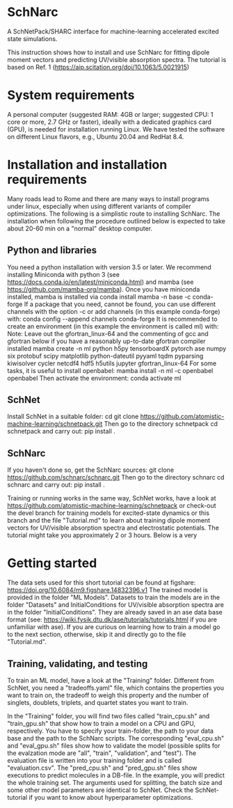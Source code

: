 # SchNarc
A SchNetPack/SHARC interface for machine-learning accelerated excited state simulations.

This instruction shows how to install and use SchNarc for fitting dipole moment vectors and predicting UV/visible absorption spectra. The tutorial is based on Ref. 1 (https://aip.scitation.org/doi/10.1063/5.0021915)


# System requirements
A personal computer (suggested RAM: 4GB or larger; suggested CPU: 1 core or more, 2.7 GHz or faster), ideally with a dedicated graphics card (GPU), is needed for installation running Linux. We have tested the software on different Linux flavors, e.g., Ubuntu 20.04 and RedHat 8.4.

# Installation and installation requirements
Many roads lead to Rome and there are many ways to install programs under linux, especially when using different variants of compiler optimizations. The following is a simplistic route to installing SchNarc. The installation when following the procedure outlined below is expected to take about 20-60 min on a "normal" desktop computer.

## Python and libraries
You need a python installation with version 3.5 or later.
We recommend installing Miniconda with python 3 (see https://docs.conda.io/en/latest/miniconda.html) and mamba (see https://github.com/mamba-org/mamba). Once you have miniconda installed, mamba is installed via conda install mamba -n base -c conda-forge If a package that you need, cannot be found, you can use different channels with the option -c or add channels (in this example conda-forge) with:
conda config --append channels conda-forge
It is recommended to create an environment (in this example the environment is called ml) with:
Note: Leave out the gfortran_linux-64 and the commenting of gcc and gfortran below if you have a reasonably up-to-date gfortran compiler installed
mamba create -n ml python h5py tensorboardX pytorch ase numpy six protobuf scipy matplotlib python-dateutil pyyaml tqdm pyparsing kiwisolver cycler netcdf4 hdf5 h5utils jupyter gfortran_linux-64
For some tasks, it is useful to install openbabel:
mamba install -n ml -c openbabel openbabel
Then activate the environment:
conda activate ml

## SchNet
Install SchNet in a suitable folder:
cd <some-path>
git clone https://github.com/atomistic-machine-learning/schnetpack.git
Then go to the directory schnetpack
cd schnetpack
and carry out:
pip install .

## SchNarc
If you haven't done so, get the SchNarc sources:
git clone https://github.com/schnarc/schnarc.git
Then go to the directory schnarc
cd schnarc
and carry out:
pip install .

Training or running works in the same way, SchNet works, have a look at https://github.com/atomistic-machine-learning/schnetpack or check-out the devel branch for training models for excited-state dynamics or this branch and the file "Tutorial.md" to learn about training dipole moment vectors for UV/visible absorption spectra and electrostatic potentials. The tutorial might take you approximately 2 or 3 hours. Below is a very 


# Getting started

The data sets used for this short tutorial can be found at figshare: https://doi.org/10.6084/m9.figshare.14832396.v1
The trained model is provided in the folder "ML Models". Datasets to train the models are in the folder "Datasets" and InitialConditions for UV/visible absorption spectra are in the folder "InitialConditions". They are already saved in an ase data base format (see: https://wiki.fysik.dtu.dk/ase/tutorials/tutorials.html if you are unfamiliar with ase). If you are curious on learning how to train a model go to the next section, otherwise, skip it and directly go to the file "Tutorial.md".

## Training, validating, and testing

To train an ML model, have a look at the "Training" folder. 
Different from SchNet, you need a "tradeoffs.yaml" file, which contains the properties you want to train on, the tradeoff to weigh this property and the number of singlets, doublets, triplets, and quartet states you want to train.

In the "Training" folder, you will find two files called "train_cpu.sh" and "train_gpu.sh" that show how to train a model on a CPU and GPU, respectively. You have to specify your train-folder, the path to your data base and the path to the SchNarc scripts. The corresponding "eval_cpu.sh" and "eval_gpu.sh" files show how to validate the model (possible splits for the evalzation mode are "all", "train", "validation", and "test"). The evaluation file is written into your training folder and is called "evaluation.csv". The "pred_cpu.sh" and "pred_gpu.sh" files show executions to predict molecules in a DB-file. In the example, you will predict the whole training set.
The arguments used for splitting, the batch size and some other model parameters are identical to SchNet. Check the SchNet-tutorial if you want to know about hyperparameter optimizations.


